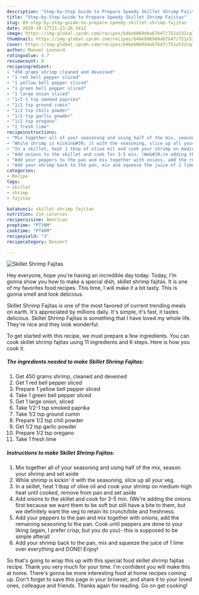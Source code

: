 ```yaml
---
description: "Step-by-Step Guide to Prepare Speedy Skillet Shrimp Fajitas"
title: "Step-by-Step Guide to Prepare Speedy Skillet Shrimp Fajitas"
slug: 89-step-by-step-guide-to-prepare-speedy-skillet-shrimp-fajitas
date: 2020-10-17T21:23:26.541Z
image: https://img-global.cpcdn.com/recipes/b4beb069d4a67b47/751x532cq70/skillet-shrimp-fajitas-recipe-main-photo.jpg
thumbnail: https://img-global.cpcdn.com/recipes/b4beb069d4a67b47/751x532cq70/skillet-shrimp-fajitas-recipe-main-photo.jpg
cover: https://img-global.cpcdn.com/recipes/b4beb069d4a67b47/751x532cq70/skillet-shrimp-fajitas-recipe-main-photo.jpg
author: Manuel Leonard
ratingvalue: 4.7
reviewcount: 8
recipeingredient:
- "450 grams shrimp cleaned and deveined"
- "1 red bell pepper sliced"
- "1 yellow bell pepper sliced"
- "1 green bell pepper sliced"
- "1 large onion sliced"
- "1/2-1 tsp smoked paprika"
- "1/2 tsp ground cumin"
- "1/2 tsp chili powder"
- "1/2 tsp garlic powder"
- "1/2 tsp oregano"
- "1 fresh lime"
recipeinstructions:
- "Mix together all of your seasoning and using half of the mix, season your shrimp and set aside"
- "While shrimp is kickin&#39; it with the seasoning, slice up all your veg."
- "In a skillet, heat 1 tbsp of olive oil and cook your shrimp on medium-high heat until cooked, remove from pan and set aside"
- "Add onions to the skillet and cook for 3-5 min. (We&#39;re adding the onions first because we want them to be soft but still have a bite to them, but we definitely want the veg to retain its crunch/bite and freshness."
- "Add your peppers to the pan and mix together with onions, add the remaining seasoning to the pan. Cook until peppers are done to your liking (again, I prefer crisp, but you do you)- this is supposed to be simple afterall"
- "Add your shrimp back to the pan, mix and squeeze the juice of 1 lime over everything and DONE! Enjoy!"
categories:
- Recipe
tags:
- skillet
- shrimp
- fajitas

katakunci: skillet shrimp fajitas 
nutrition: 214 calories
recipecuisine: American
preptime: "PT39M"
cooktime: "PT46M"
recipeyield: "3"
recipecategory: Dessert

---
```



![Skillet Shrimp Fajitas](https://img-global.cpcdn.com/recipes/b4beb069d4a67b47/751x532cq70/skillet-shrimp-fajitas-recipe-main-photo.jpg)

Hey everyone, hope you're having an incredible day today. Today, I'm gonna show you how to make a special dish, skillet shrimp fajitas. It is one of my favorites food recipes. This time, I will make it a bit tasty. This is gonna smell and look delicious.



Skillet Shrimp Fajitas is one of the most favored of current trending meals on earth. It's appreciated by millions daily. It's simple, it's fast, it tastes delicious. Skillet Shrimp Fajitas is something that I have loved my whole life. They're nice and they look wonderful.


To get started with this recipe, we must prepare a few ingredients. You can cook skillet shrimp fajitas using 11 ingredients and 6 steps. Here is how you cook it.

<!--inarticleads1-->

##### The ingredients needed to make Skillet Shrimp Fajitas:

1. Get 450 grams shrimp, cleaned and deveined
1. Get 1 red bell pepper sliced
1. Prepare 1 yellow bell pepper sliced
1. Take 1 green bell pepper sliced
1. Get 1 large onion, sliced
1. Take 1/2-1 tsp smoked paprika
1. Take 1/2 tsp ground cumin
1. Prepare 1/2 tsp chili powder
1. Get 1/2 tsp garlic powder
1. Prepare 1/2 tsp oregano
1. Take 1 fresh lime




<!--inarticleads2-->

##### Instructions to make Skillet Shrimp Fajitas:

1. Mix together all of your seasoning and using half of the mix, season your shrimp and set aside
1. While shrimp is kickin&#39; it with the seasoning, slice up all your veg.
1. In a skillet, heat 1 tbsp of olive oil and cook your shrimp on medium-high heat until cooked, remove from pan and set aside
1. Add onions to the skillet and cook for 3-5 min. (We&#39;re adding the onions first because we want them to be soft but still have a bite to them, but we definitely want the veg to retain its crunch/bite and freshness.
1. Add your peppers to the pan and mix together with onions, add the remaining seasoning to the pan. Cook until peppers are done to your liking (again, I prefer crisp, but you do you)- this is supposed to be simple afterall
1. Add your shrimp back to the pan, mix and squeeze the juice of 1 lime over everything and DONE! Enjoy!




So that's going to wrap this up with this special food skillet shrimp fajitas recipe. Thank you very much for your time. I'm confident you will make this at home. There's gonna be more interesting food at home recipes coming up. Don't forget to save this page in your browser, and share it to your loved ones, colleague and friends. Thanks again for reading. Go on get cooking!
